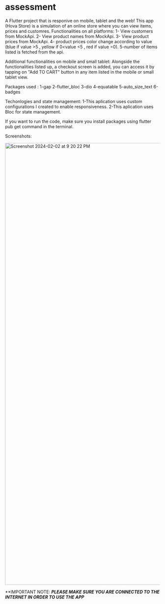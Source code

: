 # assessment
A Flutter project that is responive on mobile, tablet and the web!
This app (Hova Store) is a simulation of an online store where you can view items, prices and customres.
Functionalities on all platforms:
1- View customers from MockApi.
2- View product names from MockApi.
3- View product prices from MockApi.
4- product prices color change according to value (blue if value >5 , yellow if 0<value <5 , red if value =0).
5-number of items listed is fetched from the api.

Additional functionalities on mobile and small tablet:
Alongside the functionalities listed up, a checkout screen is added, you can access it by tapping on "Add TO CART" button in any item listed in the mobile or small tablet view.

Packages used :
1-gap
2-flutter_bloc
3-dio
4-equatable
5-auto_size_text
6-badges

Techonlogies and state management:
1-This aplication uses custom configurations I created to enable responsiveness.
2-This aplication uses Bloc for state management.


If you want to run the code, make sure you install packages using flutter pub get command in the terminal.

Screenshots:

<img width="1440" alt="Screenshot 2024-02-02 at 9 20 22 PM" src="https://github.com/MoeYasir/assessment/assets/101048907/739bd386-70a7-4033-8602-b501d2888a87">




**IMPORTANT NOTE:
***PLEASE MAKE SURE YOU ARE CONNECTED TO THE INTERNET IN ORDER TO USE THE APP***
